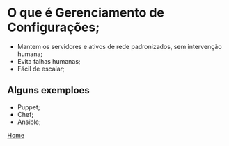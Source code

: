 # O que é Gerenciamento de Configurações;
* Mantem os servidores e ativos de rede padronizados, sem intervenção humana;
* Evita falhas humanas;
* Fácil de escalar;

## Alguns exemploes
* Puppet;
* Chef;
* Ansible;


[Home](/README.md)
